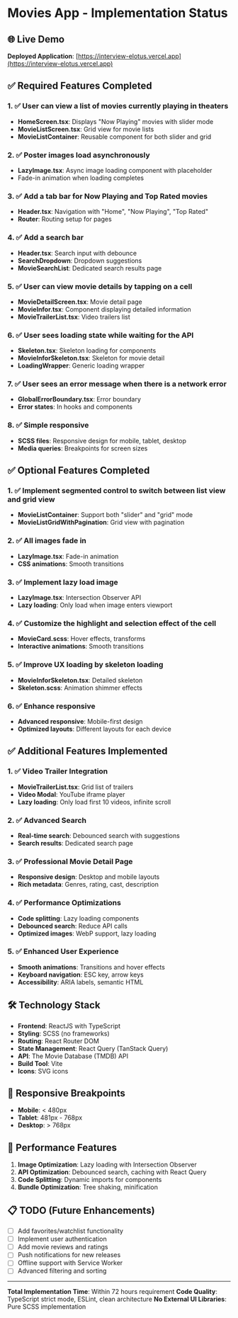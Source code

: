 # Movies App - Implementation Status

## 🌐 Live Demo

**Deployed Application**: [https://interview-elotus.vercel.app](https://interview-elotus.vercel.app)

## ✅ Required Features Completed

### 1. ✅ User can view a list of movies currently playing in theaters

- **HomeScreen.tsx**: Displays "Now Playing" movies with slider mode
- **MovieListScreen.tsx**: Grid view for movie lists
- **MovieListContainer**: Reusable component for both slider and grid

### 2. ✅ Poster images load asynchronously

- **LazyImage.tsx**: Async image loading component with placeholder
- Fade-in animation when loading completes

### 3. ✅ Add a tab bar for Now Playing and Top Rated movies

- **Header.tsx**: Navigation with "Home", "Now Playing", "Top Rated"
- **Router**: Routing setup for pages

### 4. ✅ Add a search bar

- **Header.tsx**: Search input with debounce
- **SearchDropdown**: Dropdown suggestions
- **MovieSearchList**: Dedicated search results page

### 5. ✅ User can view movie details by tapping on a cell

- **MovieDetailScreen.tsx**: Movie detail page
- **MovieInfor.tsx**: Component displaying detailed information
- **MovieTrailerList.tsx**: Video trailers list

### 6. ✅ User sees loading state while waiting for the API

- **Skeleton.tsx**: Skeleton loading for components
- **MovieInforSkeleton.tsx**: Skeleton for movie detail
- **LoadingWrapper**: Generic loading wrapper

### 7. ✅ User sees an error message when there is a network error

- **GlobalErrorBoundary.tsx**: Error boundary
- **Error states**: In hooks and components

### 8. ✅ Simple responsive

- **SCSS files**: Responsive design for mobile, tablet, desktop
- **Media queries**: Breakpoints for screen sizes

## ✅ Optional Features Completed

### 1. ✅ Implement segmented control to switch between list view and grid view

- **MovieListContainer**: Support both "slider" and "grid" mode
- **MovieListGridWithPagination**: Grid view with pagination

### 2. ✅ All images fade in

- **LazyImage.tsx**: Fade-in animation
- **CSS animations**: Smooth transitions

### 3. ✅ Implement lazy load image

- **LazyImage.tsx**: Intersection Observer API
- **Lazy loading**: Only load when image enters viewport

### 4. ✅ Customize the highlight and selection effect of the cell

- **MovieCard.scss**: Hover effects, transforms
- **Interactive animations**: Smooth transitions

### 5. ✅ Improve UX loading by skeleton loading

- **MovieInforSkeleton.tsx**: Detailed skeleton
- **Skeleton.scss**: Animation shimmer effects

### 6. ✅ Enhance responsive

- **Advanced responsive**: Mobile-first design
- **Optimized layouts**: Different layouts for each device

## ✅ Additional Features Implemented

### 1. ✅ Video Trailer Integration

- **MovieTrailerList.tsx**: Grid list of trailers
- **Video Modal**: YouTube iframe player
- **Lazy loading**: Only load first 10 videos, infinite scroll

### 2. ✅ Advanced Search

- **Real-time search**: Debounced search with suggestions
- **Search results**: Dedicated search page

### 3. ✅ Professional Movie Detail Page

- **Responsive design**: Desktop and mobile layouts
- **Rich metadata**: Genres, rating, cast, description

### 4. ✅ Performance Optimizations

- **Code splitting**: Lazy loading components
- **Debounced search**: Reduce API calls
- **Optimized images**: WebP support, lazy loading

### 5. ✅ Enhanced User Experience

- **Smooth animations**: Transitions and hover effects
- **Keyboard navigation**: ESC key, arrow keys
- **Accessibility**: ARIA labels, semantic HTML

## 🛠️ Technology Stack

- **Frontend**: ReactJS with TypeScript
- **Styling**: SCSS (no frameworks)
- **Routing**: React Router DOM
- **State Management**: React Query (TanStack Query)
- **API**: The Movie Database (TMDB) API
- **Build Tool**: Vite
- **Icons**: SVG icons

## 📱 Responsive Breakpoints

- **Mobile**: < 480px
- **Tablet**: 481px - 768px
- **Desktop**: > 768px

## 🎯 Performance Features

1. **Image Optimization**: Lazy loading with Intersection Observer
2. **API Optimization**: Debounced search, caching with React Query
3. **Code Splitting**: Dynamic imports for components
4. **Bundle Optimization**: Tree shaking, minification

## 📋 TODO (Future Enhancements)

- [ ] Add favorites/watchlist functionality
- [ ] Implement user authentication
- [ ] Add movie reviews and ratings
- [ ] Push notifications for new releases
- [ ] Offline support with Service Worker
- [ ] Advanced filtering and sorting

---

**Total Implementation Time**: Within 72 hours requirement
**Code Quality**: TypeScript strict mode, ESLint, clean architecture
**No External UI Libraries**: Pure SCSS implementation
